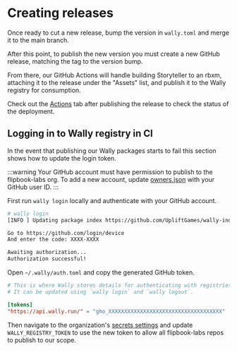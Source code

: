 # Creating releases

Once ready to cut a new release, bump the version in `wally.toml` and merge it to the main branch.

After this point, to publish the new version you must create a new GitHub release, matching the tag to the version bump.

From there, our GitHub Actions will handle building Storyteller to an rbxm, attaching it to the release under the "Assets" list, and publish it to the Wally registry for consumption.

Check out the [Actions](https://github.com/flipbook-labs/storyteller/actions) tab after publishing the release to check the status of the deployment.

## Logging in to Wally registry in CI

In the event that publishing our Wally packages starts to fail this section shows how to update the login token.

:::warning
Your GitHub account must have permission to publish to the flipbook-labs org. To add a new account, update [owners.json](https://github.com/UpliftGames/wally-index/blob/main/flipbook-labs/owners.json) with your GitHub user ID.
:::

First run `wally login` locally and authenticate with your GitHub account.

```bash
# wally login
[INFO ] Updating package index https://github.com/UpliftGames/wally-index...

Go to https://github.com/login/device
And enter the code: XXXX-XXXX

Awaiting authorization...
Authorization successful!
```

Open `~/.wally/auth.toml` and copy the generated GitHub token.

```toml
# This is where Wally stores details for authenticating with registries.
# It can be updated using `wally login` and `wally logout`.

[tokens]
"https://api.wally.run/" = "gho_XXXXXXXXXXXXXXXXXXXXXXXXXXXXXXXXXXXX"
```

Then navigate to the organization's [secrets settings](https://github.com/organizations/flipbook-labs/settings/secrets/actions) and update `WALLY_REGISTRY_TOKEN` to use the new token to allow all flipbook-labs repos to publish to our scope.
